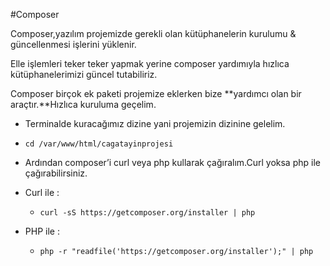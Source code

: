 #Composer

Composer,yazılım projemizde gerekli olan kütüphanelerin kurulumu & güncellenmesi işlerini yüklenir.

Elle işlemleri teker teker yapmak yerine composer yardımıyla hızlıca kütüphanelerimizi güncel tutabiliriz.

Composer birçok ek paketi projemize eklerken bize **yardımcı olan bir araçtır.**Hızlıca kuruluma geçelim.

* Terminalde kuracağımız dizine yani projemizin dizinine gelelim.

 * ```cd /var/www/html/cagatayinprojesi```


* Ardından composer’i curl veya php kullarak çağıralım.Curl yoksa php ile çağırabilirsiniz.

 * Curl ile :
   * ```curl -sS https://getcomposer.org/installer | php```
 * PHP ile  :
   * ```php -r "readfile('https://getcomposer.org/installer');" | php``` 


